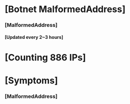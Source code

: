 # [Botnet MalformedAddress]
### [MalformedAddress]
#### [Updated every 2~3 hours]

# [Counting 886 IPs]

# [Symptoms] 
###   [MalformedAddress]
